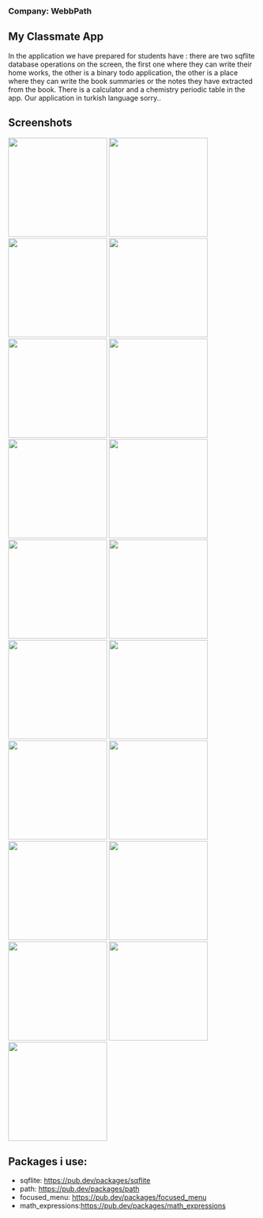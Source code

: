 ### Company: WebbPath
## My Classmate App

In the application we have prepared for students have : there are two sqflite database operations on the screen, the first one where they can write their home works, the other is a binary todo application, the other is a place where they can write the book summaries or the notes they have extracted from the book. There is a calculator and a chemistry periodic table in the app. Our application in turkish language sorry..  


## Screenshots
<img src="https://github.com/theiskaa/myclassmate/blob/master/assets/screenshot/1.jpeg" width="200">  <img src="https://github.com/theiskaa/myclassmate/blob/master/assets/screenshot/2.jpeg" width="200">  <img src="https://github.com/theiskaa/myclassmate/blob/master/assets/screenshot/3.jpeg" width="200">  <img src="https://github.com/theiskaa/myclassmate/blob/master/assets/screenshot/4.jpeg" width="200">  <img src="https://github.com/theiskaa/myclassmate/blob/master/assets/screenshot/5.jpeg" width="200">  <img src="https://github.com/theiskaa/myclassmate/blob/master/assets/screenshot/6.jpeg" width="200">  <img src="https://github.com/theiskaa/myclassmate/blob/master/assets/screenshot/7.jpeg" width="200">  <img src="https://github.com/theiskaa/myclassmate/blob/master/assets/screenshot/8.jpeg" width="200">  <img src="https://github.com/theiskaa/myclassmate/blob/master/assets/screenshot/9.jpeg" width="200">  <img src="https://github.com/theiskaa/myclassmate/blob/master/assets/screenshot/10.jpeg" width="200">  <img src="https://github.com/theiskaa/myclassmate/blob/master/assets/screenshot/11.jpeg" width="200">  <img src="https://github.com/theiskaa/myclassmate/blob/master/assets/screenshot/12.jpeg" width="200">  <img src="https://github.com/theiskaa/myclassmate/blob/master/assets/screenshot/13.jpeg" width="200">  <img src="https://github.com/theiskaa/myclassmate/blob/master/assets/screenshot/14.jpeg" width="200">  <img src="https://github.com/theiskaa/myclassmate/blob/master/assets/screenshot/15.jpeg" width="200">  <img src="https://github.com/theiskaa/myclassmate/blob/master/assets/screenshot/16.jpeg" width="200">  <img src="https://github.com/theiskaa/myclassmate/blob/master/assets/screenshot/17.jpeg" width="200">  <img src="https://github.com/theiskaa/myclassmate/blob/master/assets/screenshot/18.jpeg" width="200">  <img src="https://github.com/theiskaa/myclassmate/blob/master/assets/screenshot/19.jpeg" width="200"> 


## Packages i use:
- sqflite: https://pub.dev/packages/sqflite
- path: https://pub.dev/packages/path
- focused_menu: https://pub.dev/packages/focused_menu
- math_expressions:https://pub.dev/packages/math_expressions
